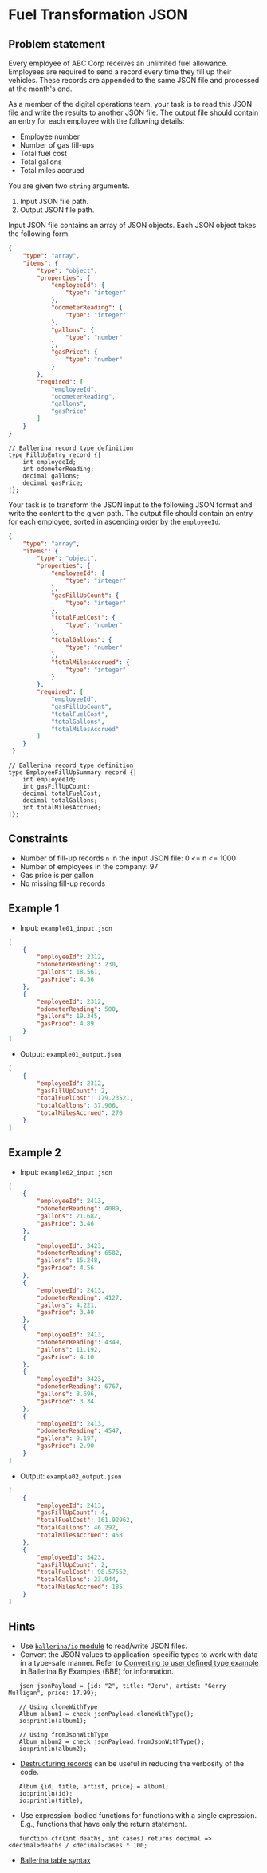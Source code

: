 # Fuel Transformation JSON

## Problem statement

Every employee of ABC Corp receives an unlimited fuel allowance. Employees are required to send a record every time they fill up their vehicles. These records are appended to the same JSON file and processed at the month's end.

As a member of the digital operations team, your task is to read this JSON file and write the results to another JSON file. The output file should contain an entry for each employee with the following details:

- Employee number
- Number of gas fill-ups
- Total fuel cost
- Total gallons
- Total miles accrued

You are given two `string` arguments.

1. Input JSON file path.
1. Output JSON file path.

Input JSON file contains an array of JSON objects. Each JSON object takes the following form.


```json
{
    "type": "array",
    "items": {
        "type": "object",
        "properties": {
            "employeeId": {
                "type": "integer"
            },
            "odometerReading": {
                "type": "integer"
            },
            "gallons": {
                "type": "number"
            },
            "gasPrice": {
                "type": "number"
            }
        },
        "required": [
            "employeeId",
            "odometerReading",
            "gallons",
            "gasPrice"
        ]
    }
}
```

```ballerina
// Ballerina record type definition
type FillUpEntry record {|
    int employeeId;
    int odometerReading;
    decimal gallons;
    decimal gasPrice;
|};
```

Your task is to transform the JSON input to the following JSON format and write the content to the given path. The output file should contain an entry for each employee, sorted in ascending order by the `employeeId`.

```json
{
    "type": "array",
    "items": {
        "type": "object",
        "properties": {
            "employeeId": {
                "type": "integer"
            },
            "gasFillUpCount": {
                "type": "integer"
            },
            "totalFuelCost": {
                "type": "number"
            },
            "totalGallons": {
                "type": "number"
            },
            "totalMilesAccrued": {
                "type": "integer"
            }
        },
        "required": [
            "employeeId",
            "gasFillUpCount",
            "totalFuelCost",
            "totalGallons",
            "totalMilesAccrued"
        ]
    }
 }
```

```ballerina
// Ballerina record type definition
type EmployeeFillUpSummary record {|
    int employeeId;
    int gasFillUpCount;
    decimal totalFuelCost;
    decimal totalGallons;
    int totalMilesAccrued;
|};
```

## Constraints

- Number of fill-up records `n` in the input JSON file:  0 <= n <= 1000
- Number of employees in the company: 97
- Gas price is per gallon
- No missing fill-up records

## Example 1

- Input: `example01_input.json`

```json
[
    {
        "employeeId": 2312,
        "odometerReading": 230,
        "gallons": 18.561,
        "gasPrice": 4.56
    },
    {
        "employeeId": 2312,
        "odometerReading": 500,
        "gallons": 19.345,
        "gasPrice": 4.89
    }
]
```

- Output: `example01_output.json`

```json
[
    {
        "employeeId": 2312,
        "gasFillUpCount": 2,
        "totalFuelCost": 179.23521,
        "totalGallons": 37.906,
        "totalMilesAccrued": 270
    }
]
```

## Example 2

- Input: `example02_input.json`

```json
[
    {
        "employeeId": 2413,
        "odometerReading": 4089,
        "gallons": 21.682,
        "gasPrice": 3.46
    },
    {
        "employeeId": 3423,
        "odometerReading": 6582,
        "gallons": 15.248,
        "gasPrice": 4.56
    },
    {
        "employeeId": 2413,
        "odometerReading": 4127,
        "gallons": 4.221,
        "gasPrice": 3.40
    },
    {
        "employeeId": 2413,
        "odometerReading": 4349,
        "gallons": 11.192,
        "gasPrice": 4.10
    },
    {
        "employeeId": 3423,
        "odometerReading": 6767,
        "gallons": 8.696,
        "gasPrice": 3.34
    },
    {
        "employeeId": 2413,
        "odometerReading": 4547,
        "gallons": 9.197,
        "gasPrice": 2.90
    }
]

```

- Output: `example02_output.json`

```json
[
    {
        "employeeId": 2413,
        "gasFillUpCount": 4,
        "totalFuelCost": 161.92962,
        "totalGallons": 46.292,
        "totalMilesAccrued": 458
    },
    {
        "employeeId": 3423,
        "gasFillUpCount": 2,
        "totalFuelCost": 98.57552,
        "totalGallons": 23.944,
        "totalMilesAccrued": 185
    }
]
```

## Hints

- Use [`ballerina/io` module](https://lib.ballerina.io/ballerina/io/latest) to read/write JSON files.
- Convert the JSON values to application-specific types to work with data in a type-safe manner. Refer to [Converting to user defined type example](https://ballerina.io/learn/by-example/converting-to-user-defined-type) in Ballerina By Examples (BBE) for information.

```ballerina
   json jsonPayload = {id: "2", title: "Jeru", artist: "Gerry Mulligan", price: 17.99};

   // Using cloneWithType  
   Album album1 = check jsonPayload.cloneWithType();
   io:println(album1);
 
   // Using fromJsonWithType
   Album album2 = check jsonPayload.fromJsonWithType();
   io:println(album2);
```

- [Destructuring records](https://ballerina.io/learn/by-example/destructuring-records) can be useful in reducing the verbosity of the code.

```ballerina
   Album {id, title, artist, price} = album1;
   io:println(id);
   io:println(title);
```

- Use expression-bodied functions for functions with a single expression. E.g., functions that have only the return statement.

```ballerina
   function cfr(int deaths, int cases) returns decimal => <decimal>deaths / <decimal>cases * 100;
```

- [Ballerina table syntax](https://ballerina.io/learn/by-example/table)
